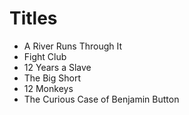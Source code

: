 ﻿# Titles

- A River Runs Through It
- Fight Club
- 12 Years a Slave
- The Big Short
- 12 Monkeys
- The Curious Case of Benjamin Button

